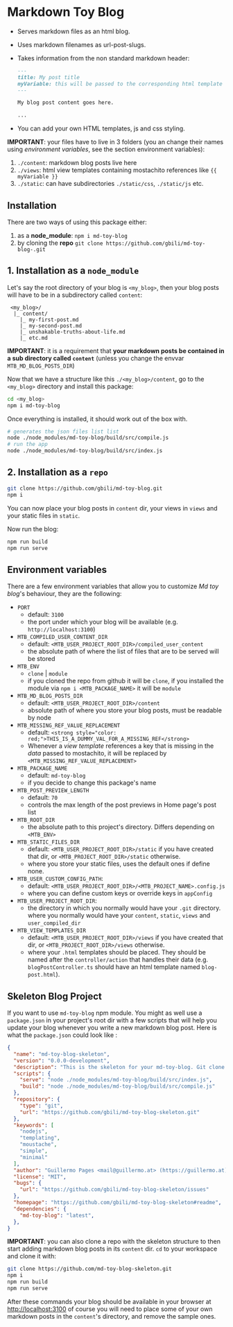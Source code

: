 # Markdown Toy Blog

- Serves markdown files as an html blog.
- Uses markdown filenames as url-post-slugs.
- Takes information from the non standard markdown header:

  ```md
  ---
  title: My post title
  myVariable: this will be passed to the corresponding html template
  ---

  My blog post content goes here.
  
  ...

  ```

- You can add your own HTML templates, js and css styling.

**IMPORTANT**: your files have to live in 3 folders (you an change their names using _environment variables_, see the section environment variables):

1. `./content`: markdown blog posts live here
2. `./views`: html view templates containing mostachito references like `{{ myVariable }}`
3. `./static`: can have subdirectories `./static/css`, `./static/js` etc.

## Installation

There are two ways of using this package either:

1. as a **node_module**: `npm i md-toy-blog`
2. by cloning the **repo** `git clone https://github.com/gbili/md-toy-blog-.git`

## 1. Installation as a `node_module`

Let's say the root directory of your blog is `<my_blog>`, then your blog posts will have to be in a subdirectory called `content`:

```text
 <my_blog>/
  |_ content/
    |_ my-first-post.md
    |_ my-second-post.md
    |_ unshakable-truths-about-life.md
    |_ etc.md

```

**IMPORTANT**: it is a requirement that **your markdown posts be contained in a sub directory called `content`** (unless you change the envvar `MTB_MD_BLOG_POSTS_DIR`)

Now that we have a structure like this `./<my_blog>/content`, go to the `<my_blog>` directory and install this package:

```bash
cd <my_blog>
npm i md-toy-blog
```

Once everything is installed, it should work out of the box with.

```bash
# generates the json files list list
node ./node_modules/md-toy-blog/build/src/compile.js
# run the app
node ./node_modules/md-toy-blog/build/src/index.js
```

## 2. Installation as a `repo`

```bash
git clone https://github.com/gbili/md-toy-blog.git
npm i
```

You can now place your blog posts in `content` dir, your views in `views` and your static files in `static`.

Now run the blog:

```bash
npm run build
npm run serve
```

## Environment variables

There are a few environment variables that allow you to customize _Md toy blog_'s behaviour, they are the following:

- `PORT`
  - default: `3100`
  - the port under which your blog will be available (e.g. `http://localhost:3100`)
- `MTB_COMPILED_USER_CONTENT_DIR`
  - default: `<MTB_USER_PROJECT_ROOT_DIR>/compiled_user_content`
  - the absolute path of where the list of files that are to be served will be stored
- `MTB_ENV`
  - `clone` | `module`
  - if you cloned the repo from github it will be `clone`, if you installed the module via `npm i <MTB_PACKAGE_NAME>` it will be `module`
- `MTB_MD_BLOG_POSTS_DIR`
  - default: `<MTB_USER_PROJECT_ROOT_DIR>/content`
  - absolute path of where you store your blog posts, must be readable by node
- `MTB_MISSING_REF_VALUE_REPLACEMENT`
  - default: `<strong style="color: red;">THIS_IS_A_DUMMY_VAL_FOR_A_MISSING_REF</strong>`
  - Whenever a _view template_ references a key that is missing in the _data_ passed to mostachito, it will be replaced by `<MTB_MISSING_REF_VALUE_REPLACEMENT>`
- `MTB_PACKAGE_NAME`
  - default: `md-toy-blog`
  - if you decide to change this package's name
- `MTB_POST_PREVIEW_LENGTH`
  - default: `70`
  - controls the max length of the post previews in Home page's post list
- `MTB_ROOT_DIR`
  - the absolute path to this project's directory. Differs depending on `<MTB_ENV>`
- `MTB_STATIC_FILES_DIR`
  - default: `<MTB_USER_PROJECT_ROOT_DIR>/static` if you have created that dir, or `<MTB_PROJECT_ROOT_DIR>/static` otherwise.
  - where you store your static files, uses the default ones if define none.
- `MTB_USER_CUSTOM_CONFIG_PATH`:
  - default: `<MTB_USER_PROJECT_ROOT_DIR>/<MTB_PROJECT_NAME>.config.js`
  - where you can define custom keys or override keys in `appConfig`
- `MTB_USER_PROJECT_ROOT_DIR`:
  - the directory in which you normally would have your `.git` directory. where you normally would have your `content`, `static`, `views` and `user_compiled_dir`
- `MTB_VIEW_TEMPLATES_DIR`
  - default: `<MTB_USER_PROJECT_ROOT_DIR>/views` if you have created that dir, or `<MTB_PROJECT_ROOT_DIR>/views` otherwise.
  - where your `.html` templates should be placed. They should be named after the `controller/action` that handles their data (e.g. `blogPostController.ts` should have an html template named `blog-post.html`).

## Skeleton Blog Project

If you want to use `md-toy-blog` npm module. You might as well use a `package.json` in your project's root dir with a few scripts that will help you update your blog whenever you write a new markdown blog post. Here is what the `package.json` could look like :

```json
{
  "name": "md-toy-blog-skeleton",
  "version": "0.0.0-development",
  "description": "This is the skeleton for your md-toy-blog. Git clone this and run `npm buid && npm serve`",
  "scripts": {
    "serve": "node ./node_modules/md-toy-blog/build/src/index.js",
    "build": "node ./node_modules/md-toy-blog/build/src/compile.js"
  },
  "repository": {
    "type": "git",
    "url": "https://github.com/gbili/md-toy-blog-skeleton.git"
  },
  "keywords": [
    "nodejs",
    "templating",
    "moustache",
    "simple",
    "minimal"
  ],
  "author": "Guillermo Pages <mail@guillermo.at> (https://guillermo.at)",
  "license": "MIT",
  "bugs": {
    "url": "https://github.com/gbili/md-toy-blog-skeleton/issues"
  },
  "homepage": "https://github.com/gbili/md-toy-blog-skeleton#readme",
  "dependencies": {
    "md-toy-blog": "latest",
  },
}
```

**IMPORTANT**: you can also clone a repo with the skeleton structure to then start adding markdown blog posts in its `content` dir. `cd` to your workspace and clone it with:

```bash
git clone https://github.com/md-toy-blog-skeleton.git
npm i
npm run build
npm run serve
```

After these commands your blog should be available in your browser at [http://localhost:3100](http://localhost:3100) of course you will need to place some of your own markdown posts in the `content`'s directory, and remove the sample ones.
